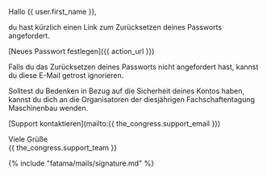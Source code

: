 Hallo {{ user.first_name }},

du hast kürzlich einen Link zum Zurücksetzen deines Passworts angefordert.

[Neues Passwort festlegen]({{ action_url }})

Falls du das Zurücksetzen deines Passworts nicht angefordert hast, kannst du
diese E-Mail getrost ignorieren.

Solltest du Bedenken in Bezug auf die Sicherheit deines Kontos haben, kannst du
dich an die Organisatoren der diesjährigen Fachschaftentagung Maschinenbau
wenden.

[Support kontaktieren](mailto:{{ the_congress.support_email }})

Viele Grüße  
{{ the_congress.support_team }}

{% include "fatama/mails/signature.md" %}
